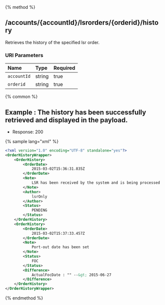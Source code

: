 {% method %}
## /accounts/{accountId}/lsrorders/{orderid}/history

Retrieves the history of the specified lsr order.


### URI Parameters
| Name | Type | Required |
|:-----|:-----|:---------|
| `accountId` | string | true |
| `orderid` | string | true |






{% common %}


## Example : The history has been successfully retrieved and displayed in the payload.

* Response: 200

{% sample lang="xml" %}

```xml
<?xml version="1.0" encoding="UTF-8" standalone="yes"?>
<OrderHistoryWrapper>
    <OrderHistory>
        <OrderDate>
            2015-03-02T15:36:31.835Z
        </OrderDate>
        <Note>
            LSR has been received by the system and is being processed
        </Note>
        <Author>
            lsrOnly
        </Author>
        <Status>
            PENDING
        </Status>
    </OrderHistory>
    <OrderHistory>
        <OrderDate>
            2015-03-02T15:37:33.457Z
        </OrderDate>
        <Note>
            Port-out date has been set
        </Note>
        <Status>
            FOC
        </Status>
        <Difference>
            ActualFocDate : "" --&gt; 2015-06-27
        </Difference>
    </OrderHistory>
</OrderHistoryWrapper>
```


{% endmethod %}